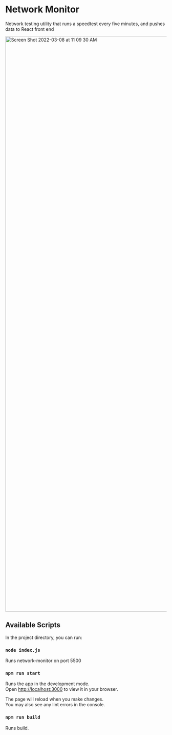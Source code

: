 # Network Monitor

Network testing utility that runs a speedtest every five minutes, and pushes data to React front end

<img width="1792" alt="Screen Shot 2022-03-08 at 11 09 30 AM" src="https://user-images.githubusercontent.com/28308815/157277658-45029330-6cb3-47f1-b6da-ead532cc46dc.png">

## Available Scripts

In the project directory, you can run:

### `node index.js`

Runs network-monitor on port 5500

### `npm run start`

Runs the app in the development mode.\
Open [http://localhost:3000](http://localhost:3000) to view it in your browser.

The page will reload when you make changes.\
You may also see any lint errors in the console.

### `npm run build`

Runs build.


